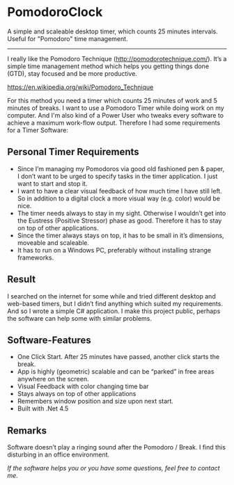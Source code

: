 # PomodoroClock
A simple and scaleable desktop timer, which counts 25 minutes intervals. Useful for "Pomodoro" time management.

-----

I really like the Pomodoro Technique (http://pomodorotechnique.com/). 
It’s a simple time management method which helps you getting things done (GTD), stay focused and be more productive. 

https://en.wikipedia.org/wiki/Pomodoro_Technique

For this method you need a timer which counts 25 minutes of work and 5 minutes of breaks.
I want to use a Pomodoro Timer while doing work on my computer. And I'm also kind of a Power User who tweaks every software to achieve a maximum work-flow output. 
Therefore I had some requirements for a Timer Software:

## Personal Timer Requirements
* Since I’m managing my Pomodoros via good old fashioned pen & paper, I don’t want to be urged to specify tasks in the timer application. I just want to start and stop it.
* I want to have a clear visual feedback of how much time I have still left. So in addition to a digital clock a more visual way (e.g. color) would be nice.
* The timer needs always to stay in my sight. Otherwise I wouldn’t get into the Eustress (Positive Stressor) phase as good. Therefore it has to stay on top of other applications.
* Since the timer always stays on top, it has to be small in it’s dimensions, moveable and scaleable.
* It has to run on a Windows PC, preferably without installing strange frameworks. 

## Result 
I searched on the internet for some while and tried different desktop and web-based timers, but I didn’t find anything which suited my requirements. 
And so I wrote a simple C# application. I make this project public, perhaps the software can help some with similar problems. 

## Software-Features
* One Click Start. After 25 minutes have passed, another click starts the break. 
* App is highly (geometric) scalable and can be “parked” in free areas anywhere on the screen.
* Visual Feedback with color changing time bar
* Stays always on top of other applications
* Remembers window position and size upon next start.
* Built with .Net 4.5

## Remarks
Software doesn’t play a ringing sound after the Pomodoro / Break. I find this disturbing in an office environment.   

*If the software helps you or you have some questions, feel free to contact me.*